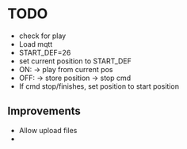 # TODO

- check for play
- Load mqtt
- START_DEF=26
- set current position to START_DEF
- ON: 
    -> play from current pos
- OFF: 
    -> store position
    -> stop cmd
- If cmd stop/finishes, set position to start position

## Improvements

- Allow upload files
- 
